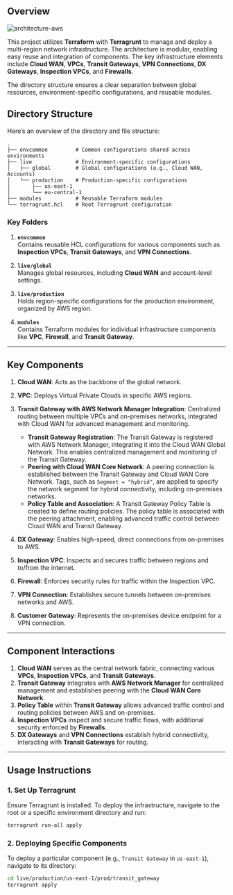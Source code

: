## Overview

![architecture-aws](https://github.com/user-attachments/assets/c892d7aa-790c-44a4-895d-976f8be990d2)


This project utilizes **Terraform** with **Terragrunt** to manage and deploy a multi-region network infrastructure. The architecture is modular, enabling easy reuse and integration of components. The key infrastructure elements include **Cloud WAN**, **VPCs**, **Transit Gateways**, **VPN Connections**, **DX Gateways**, **Inspection VPCs**, and **Firewalls**.

The directory structure ensures a clear separation between global resources, environment-specific configurations, and reusable modules.

## Directory Structure

Here’s an overview of the directory and file structure:

```
.
├── envcommon         # Common configurations shared across environments
├── live              # Environment-specific configurations
│   ├── global        # Global configurations (e.g., Cloud WAN, Accounts)
│   └── production    # Production-specific configurations
│       ├── us-east-1
│       └── eu-central-1
├── modules           # Reusable Terraform modules
└── terragrunt.hcl    # Root Terragrunt configuration
```

### Key Folders

1. **`envcommon`**  
   Contains reusable HCL configurations for various components such as **Inspection VPCs**, **Transit Gateways**, and **VPN Connections**.

2. **`live/global`**  
   Manages global resources, including **Cloud WAN** and account-level settings.

3. **`live/production`**  
   Holds region-specific configurations for the production environment, organized by AWS region.

4. **`modules`**  
   Contains Terraform modules for individual infrastructure components like **VPC**, **Firewall**, and **Transit Gateway**.

---

## Key Components

1. **Cloud WAN**: Acts as the backbone of the global network.  
2. **VPC**: Deploys Virtual Private Clouds in specific AWS regions.  
3. **Transit Gateway with AWS Network Manager Integration**: Centralized routing between multiple VPCs and on-premises networks, integrated with Cloud WAN for advanced management and monitoring.  
   - **Transit Gateway Registration**: The Transit Gateway is registered with AWS Network Manager, integrating it into the Cloud WAN Global Network. This enables centralized management and monitoring of the Transit Gateway.  
   - **Peering with Cloud WAN Core Network**: A peering connection is established between the Transit Gateway and Cloud WAN Core Network. Tags, such as `Segment = "hybrid"`, are applied to specify the network segment for hybrid connectivity, including on-premises networks.  
   - **Policy Table and Association**: A Transit Gateway Policy Table is created to define routing policies. The policy table is associated with the peering attachment, enabling advanced traffic control between Cloud WAN and Transit Gateway.  

4. **DX Gateway**: Enables high-speed, direct connections from on-premises to AWS.  
5. **Inspection VPC**: Inspects and secures traffic between regions and to/from the internet.  
6. **Firewall**: Enforces security rules for traffic within the Inspection VPC.  
7. **VPN Connection**: Establishes secure tunnels between on-premises networks and AWS.  
8. **Customer Gateway**: Represents the on-premises device endpoint for a VPN connection.
---

## Component Interactions

1. **Cloud WAN** serves as the central network fabric, connecting various **VPCs**, **Inspection VPCs**, and **Transit Gateways**.
2. **Transit Gateway** integrates with **AWS Network Manager** for centralized management and establishes peering with the **Cloud WAN Core Network**.
3. **Policy Table** within **Transit Gateway** allows advanced traffic control and routing policies between AWS and on-premises.
4. **Inspection VPCs** inspect and secure traffic flows, with additional security enforced by **Firewalls**.
5. **DX Gateways** and **VPN Connections** establish hybrid connectivity, interacting with **Transit Gateways** for routing.

---

## Usage Instructions

### 1. **Set Up Terragrunt**

Ensure Terragrunt is installed. To deploy the infrastructure, navigate to the root or a specific environment directory and run:

```bash
terragrunt run-all apply
```

### 2. **Deploying Specific Components**

To deploy a particular component (e.g., `Transit Gateway` in `us-east-1`), navigate to its directory:

```bash
cd live/production/us-east-1/prod/transit_gateway
terragrunt apply
```
